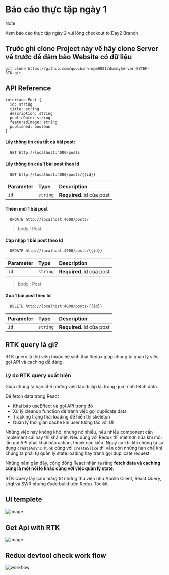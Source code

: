 # Báo cáo thực tập ngày 1

> [!NOTE]
> Xem báo cáo thực tập ngày 2 vui lòng checkout to Day2 Branch

## Trước ghi clone Project này về hãy clone Server về trước để đảm bảo Website có dữ liệu

```
git clone https://github.com/quocbinh-npm9081/dummyServer-EZTEK-RTK.git
```

## API Reference

```
interface Post {
  id: string
  title: string
  description: string
  publicDate: string
  featuredImage: string
  published: boolean
}
```

#### Lấy thông tin của tất cả bài post:

```http
  GET http://localhost:4000/posts
```

#### Lấy thông tin của 1 bài post theo Id

```http
  GET http://localhost:4000/posts/{{id}}
```

| Parameter | Type     | Description               |
| :-------- | :------- | :------------------------ |
| `id`      | `string` | **Required**. id của post |

#### Thêm mới 1 bài post

```http
  UPDATE http://localhost:4000/posts/
```

> body : Post

#### Cập nhập 1 bài post theo Id

```http
  UPDATE http://localhost:4000/posts/{{id}}
```

| Parameter | Type     | Description               |
| :-------- | :------- | :------------------------ |
| `id`      | `string` | **Required**. id của post |

> body : Post

#### Xóa 1 bài post theo Id

```http
  DELETE http://localhost:4000/posts/{{id}}
```

| Parameter | Type     | Description               |
| :-------- | :------- | :------------------------ |
| `id`      | `string` | **Required**. id của post |

## RTK query là gì?

RTK query là thư viện thuộc hệ sinh thái Redux giúp chúng ta quản lý việc gọi API và caching dễ dàng.

### Lý do RTK query xuất hiện

Giúp chúng ta hạn chế những việc lặp đi lặp lại trong quá trình fetch data.

Để fetch data trong React

- Khai báo useEffect và gọi API trong đó
- Xử lý cleanup function để tránh việc gọi duplicate data
- Tracking trạng thái loading để hiển thị skeleton
- Quản lý thời gian cache khi user tương tác với UI

Những việc này không khó, nhưng nó nhiều, nếu nhiều component cần implement cái này thì khá mệt. Nếu dùng với Redux thì mệt hơn nữa khi mỗi lần gọi API phải khai báo action, thunk các kiểu. Ngay cả khi khi chúng ta sử dụng `createAsyncThunk` cùng với `createSlice` thì vẫn còn những hạn chế khi chúng ta phải tự quản lý state loading hay tránh gọi duplicate request.

Những năm gần đây, cộng đồng React nhận ra rằng **fetch data và caching cũng là một nỗi lo khác cùng với việc quản lý state**.

RTK Query lấy cảm hứng từ những thư viện như Apollo Client, React Query, Urql và SWR nhưng được build trên Redux Toolkit

## UI templete

![image](https://github.com/quocbinh-npm9081/Destroy-RTKQuery/assets/68917523/26df1a9a-80d2-468c-bd0e-70a038292e39)

## Get Api with RTK

![image](https://github.com/quocbinh-npm9081/Destroy-RTKQuery/assets/68917523/bfbe0d28-5949-4dee-84c4-6288dfa19161)

## Redux devtool check work flow

![workflow](https://github.com/quocbinh-npm9081/Destroy-RTKQuery/assets/68917523/c0ebae72-b1bc-4d97-85bf-b2e4b1d6d779)
